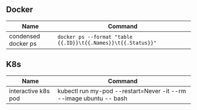 ## Docker

| Name                     | Command                                                                          | 
| ------------------------ |----------------------------------------------------------------------------------|
| condensed docker ps      | `docker ps --format "table {{.ID}}\t{{.Names}}\t{{.Status}}"`                    |

## K8s
| Name                     | Command                                                                          | 
| ------------------------ |----------------------------------------------------------------------------------|
| interactive k8s pod      | kubectl run my-pod --restart=Never -it --rm --image ubuntu -- bash               |
